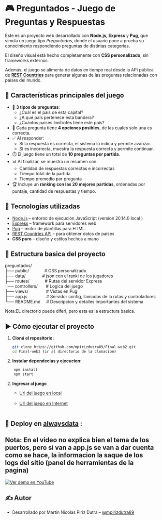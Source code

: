 # 🎮 Preguntados - Juego de Preguntas y Respuestas

Este es un proyecto web desarrollado con **Node.js**, **Express** y **Pug**, que simula un juego tipo _Preguntados_, donde el usuario pone a prueba su conocimiento respondiendo preguntas de distintas categorías.

El diseño visual está hecho completamente con **CSS personalizado**, sin frameworks externos.

Además, el juego se alimenta de datos en tiempo real desde la API pública de **[REST Countries](https://restcountries.com/)** para generar algunas de las preguntas relacionadas con países del mundo.

## 🌟 Características principales del juego

- 🎯 **3 tipos de preguntas**:
  - ¿Cuál es el país de esta capital?
  - ¿A qué país pertenece esta bandera?
  - ¿Cuántos países limítrofes tiene este país?
- 🧠 Cada pregunta tiene **4 opciones posibles**, de las cuales solo una es correcta.
- ✅ Al responder:
  - Si la respuesta es correcta, el sistema lo indica y permite avanzar.
  - Si es incorrecta, muestra la respuesta correcta y permite continuar.
- ⏱️ El juego tiene un total de **10 preguntas por partida**.
- 📊 Al finalizar, se muestra un resumen con:
  - Cantidad de respuestas correctas e incorrectas
  - Tiempo total de la partida
  - Tiempo promedio por pregunta
- 🏆 Incluye un **ranking con las 20 mejores partidas**, ordenadas por puntaje, cantidad de respuestas y tiempo.

## 🚀 Tecnologías utilizadas

- [Node.js](https://nodejs.org/) – entorno de ejecución JavaScript (version 20.14.0 local
)
- [Express](https://expressjs.com/) – framework para servidores web
- [Pug](https://pugjs.org/) – motor de plantillas para HTML
- [REST Countries API](https://restcountries.com/) – para obtener datos de países
- **CSS puro** – diseño y estilos hechos a mano

## 📁 Estructura basica del proyecto

preguntados/<br/>
├── public/ &nbsp;&nbsp;&nbsp;&nbsp;&nbsp;&nbsp;&nbsp;&nbsp;&nbsp;&nbsp;&nbsp;&nbsp;# CSS personalizado <br/>
├── data/ &nbsp;&nbsp;&nbsp;&nbsp;&nbsp;&nbsp;&nbsp;&nbsp;&nbsp;&nbsp;&nbsp;&nbsp;&nbsp;# json con el ranki de los jugadores <br/>
├── routes/ &nbsp;&nbsp;&nbsp;&nbsp;&nbsp;&nbsp;&nbsp;&nbsp;&nbsp;&nbsp;&nbsp;&nbsp;# Rutas del servidor Express<br/>
&nbsp;|── controllers/&nbsp;&nbsp;&nbsp;&nbsp;&nbsp;&nbsp;&nbsp;# Logica del juego<br/>
├── views/ &nbsp;&nbsp;&nbsp;&nbsp;&nbsp;&nbsp;&nbsp;&nbsp;&nbsp;&nbsp;&nbsp;&nbsp;&nbsp;&nbsp;# Vistas en Pug<br/>
├── app.js &nbsp;&nbsp;&nbsp;&nbsp;&nbsp;&nbsp;&nbsp;&nbsp;&nbsp;&nbsp;&nbsp;&nbsp;&nbsp;&nbsp;&nbsp;# Servidor config,  llamadas de la rutas y controladores<br/>
└── README.md&nbsp;&nbsp;&nbsp;&nbsp;&nbsp;# Descripcion y detalles importantes del sistema<br/>

Nota:EL directorio puede diferi, pero esta es la estructura basica.<br/>

## ▶️ Cómo ejecutar el proyecto

1. **Cloná el repositorio:**

   ```bash
   git clone https://github.com/mpirizdutra89/Final-web2.git
   cd Final-web2 (ir al directorio de la clonacion)
   ```

2. **Instalar dependecias y ejecucion:**

```bash
    npm install
    npm start
```

2. **Ingresar al juego**

   - <a href="http://localhost:3000/" target="_blank">Url del juego en local</a> <br/><br/>
   - <a href="http://preguntados.alwaysdata.net/" target="_blank">Url del juego en Internet</a> <br/><br/>

## 🎥 Deploy en [alwaysdata](https://www.alwaysdata.com/en/) :
## Nota: En el video no explica bien el tema de los puertos, pero si van a app.js se van a dar cuenta como se hace, la informacion la saque de los logs del sitio (panel de herramientas de la pagina)

<a href="https://youtu.be/zzwdLrSNgJw" target="_blank">
  <img src="https://i3.ytimg.com/vi/zzwdLrSNgJw/maxresdefault.jpg" alt="Ver demo en YouTube">
</a>

## ✍️ Autor

- Desarrollado por Martin Nicolas Piriz Dutra – [@mpirizdutra89](https://github.com/mpirizdutra89/)
